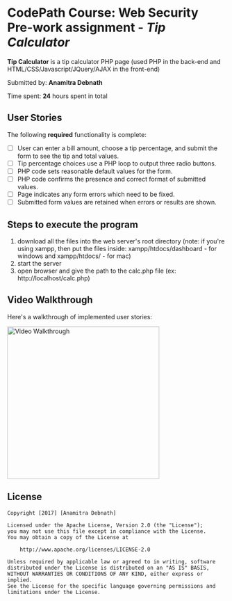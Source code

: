 # CodePath Course: Web Security Pre-work assignment - *Tip Calculator*

**Tip Calculator** is a tip calculator PHP page (used PHP in the back-end and HTML/CSS/Javascript/JQuery/AJAX in the front-end)

Submitted by: **Anamitra Debnath**

Time spent: **24** hours spent in total

## User Stories

The following **required** functionality is complete:
* [ ] User can enter a bill amount, choose a tip percentage, and submit the form to see the tip and total values.
* [ ] Tip percentage choices use a PHP loop to output three radio buttons.
* [ ] PHP code sets reasonable default values for the form.
* [ ] PHP code confirms the presence and correct format of submitted values.
* [ ] Page indicates any form errors which need to be fixed.
* [ ] Submitted form values are retained when errors or results are shown.

## Steps to execute the program
1. download all the files into the web server's root directory (note: if you're using xampp, then put the files inside: xampp/htdocs/dashboard - for windows and xampp/htdocs/ - for mac)
2. start the server
3. open browser and give the path to the calc.php file (ex: http://localhost/calc.php)

## Video Walkthrough 

Here's a walkthrough of implemented user stories:

<img src="http://i.imgur.com/qJLDH8L.gif" width="350" height="350" alt="Video Walkthrough" />

## License

    Copyright [2017] [Anamitra Debnath]

    Licensed under the Apache License, Version 2.0 (the "License");
    you may not use this file except in compliance with the License.
    You may obtain a copy of the License at

        http://www.apache.org/licenses/LICENSE-2.0

    Unless required by applicable law or agreed to in writing, software
    distributed under the License is distributed on an "AS IS" BASIS,
    WITHOUT WARRANTIES OR CONDITIONS OF ANY KIND, either express or implied.
    See the License for the specific language governing permissions and
    limitations under the License.
